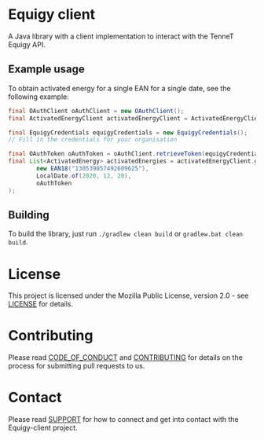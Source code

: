 # Equigy client

A Java library with a client implementation to interact with the TenneT Equigy API.

## Example usage

To obtain activated energy for a single EAN for a single date, see the following example:

```java
final OAuthClient oAuthClient = new OAuthClient();
final ActivatedEnergyClient activatedEnergyClient = ActivatedEnergyClient.acceptance();

final EquigyCredentials equigyCredentials = new EquigyCredentials();
// Fill in the credentials for your organisation

final OAuthToken oAuthToken = oAuthClient.retrieveToken(equigyCredentials);
final List<ActivatedEnergy> activatedEnergies = activatedEnergyClient.getByQuery(
        new EAN18("130539057492609625"),
        LocalDate.of(2020, 12, 20),
        oAuthToken
);
```

## Building

To build the library, just run `./gradlew clean build` or `gradlew.bat clean build`.

# License
This project is licensed under the Mozilla Public License, version 2.0 - see [LICENSE](LICENSE) for details.

# Contributing
Please read [CODE_OF_CONDUCT](CODE_OF_CONDUCT.md) and [CONTRIBUTING](CONTRIBUTING.md) for details on the process 
for submitting pull requests to us.

# Contact
Please read [SUPPORT](SUPPORT.md) for how to connect and get into contact with the Equigy-client project.
